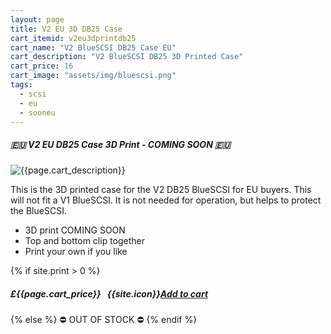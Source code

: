 ```yaml
---
layout: page
title: V2 EU 3D DB25 Case
cart_itemid: v2eu3dprintdb25
cart_name: "V2 BlueSCSI DB25 Case EU"
cart_description: "V2 BlueSCSI DB25 3D Printed Case"
cart_price: 16
cart_image: "assets/img/bluescsi.png"
tags: 
  - scsi
  - eu
  - sooneu
---
```


##### 🇪🇺 V2 EU DB25 Case 3D Print - COMING SOON 🇪🇺

![{{page.cart_description}}]({{page.cart_image}})

This is the 3D printed case for the V2 DB25 BlueSCSI for EU buyers. This will not fit a V1 BlueSCSI. It is not needed for operation, but helps to protect the BlueSCSI.

* 3D print COMING SOON
* Top and bottom clip together
* Print your own if you like

{% if site.print > 0 %}
##### £{{page.cart_price}} &nbsp; {{site.icon}}[Add to cart](/cart#{{page.cart_itemid}})
{% else %}
&#9940; OUT OF STOCK &#9940;
{% endif %}